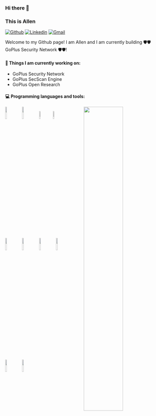 ### Hi there 👋 
### This is Allen

[![Github](https://img.shields.io/badge/-Github-000?style=flat&logo=Github&logoColor=white)](https://github.com/0xbeekeeper)
[![Linkedin](https://img.shields.io/badge/-LinkedIn-blue?style=flat&logo=Linkedin&logoColor=white)](https://www.linkedin.com/in/allen-zhang-51b961237/)
[![Gmail](https://img.shields.io/badge/-Gmail-c14438?style=flat&logo=Gmail&logoColor=white)](mailto:allen@gopluslabs.io)

Welcome to my Github page! I am Allen and I am currently building 🛡️🛡️ GoPlus Security Network 🛡️🛡️!  



#### 🌱 Things I am currently working on: 
- GoPlus Security Network 
- GoPlus SecScan Engine
- GoPlus Open Research


#### :computer: Programming languages and tools: 
<p>
	<img width="50%" align="right" src="https://github-readme-stats.vercel.app/api?username=0xbeekeeper&show_icons=true&hide_border=true" />

<code><img width="10%" src="https://worldvectorlogo.com/download/solidity.svg"></code>
<code><img width="10%" src="https://www.vectorlogo.zone/logos/python/python-ar21.svg"></code>
<code><img width="8%" src="https://worldvectorlogo.com/download/typescript.svg"></code>
<code><img width="8%" src="https://worldvectorlogo.com/download/go-8.svg"></code>

<br />
<code><img width="10%" src="https://www.vectorlogo.zone/logos/pocoo_flask/pocoo_flask-ar21.svg"></code>
<code><img width="10%" src="https://www.vectorlogo.zone/logos/mysql/mysql-ar21.svg"></code>
<code><img width="10%" src="https://www.vectorlogo.zone/logos/mongodb/mongodb-ar21.svg"></code>
<code><img width="10%" src="https://worldvectorlogo.com/download/react-2.svg"></code>
<br />
<code><img width="10%" src="https://www.vectorlogo.zone/logos/apache_spark/apache_spark-ar21.svg"></code>
<code><img width="10%" src="https://www.vectorlogo.zone/logos/apache_hadoop/apache_hadoop-ar21.svg"></code>
</p>

</sub>
